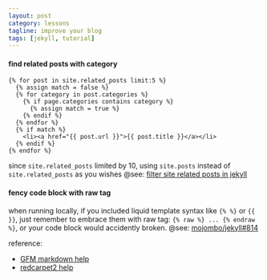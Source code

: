 ```yaml
---
layout: post
category: lessons
tagline: improve your blog
tags: [jekyll, tutorial]
---
```

#### find related posts with category

<!--excerpt:end-->
```
{% for post in site.related_posts limit:5 %}
  {% assign match = false %}
  {% for category in post.categories %}
    {% if page.categories contains category %}
      {% assign match = true %}
    {% endif %}
  {% endfor %}
  {% if match %}
    <li><a href="{{ post.url }}">{{ post.title }}</a></li>
  {% endif %}                       
{% endfor %}
```
since `site.related_posts` limited by 10, using `site.posts` instead of `site.related_posts` as you wishes
@see: [filter site related posts in jekyll](http://stackoverflow.com/questions/10906574/filter-site-related-posts-in-jekyll)

#### fency code block with raw tag

when running locally, if you included liquid template syntax like <code>&#123;% %}</code> or <code>&#123;{ }}</code>, just remember to embrace them with raw tag: <code>&#123;% raw %} ... &#123;% endraw %}</code>, or your code block would accidently broken.
@see: [mojombo/jekyll#814](https://github.com/mojombo/jekyll/issues/814)

reference:
+ [GFM markdown help](https://help.github.com/articles/github-flavored-markdown)
+ [redcarpet2 help](https://github.com/vmg/redcarpet/blob/master/README.markdown)

